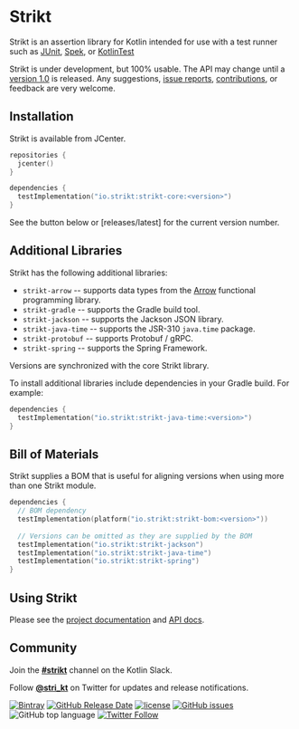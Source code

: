 # Strikt

Strikt is an assertion library for Kotlin intended for use with a test runner such as [JUnit](https://junit.org/junit5/), [Spek](http://spekframework.org/), or [KotlinTest](https://github.com/kotlintest/kotlintest)

Strikt is under development, but 100% usable.
The API may change until a [version 1.0](https://github.com/robfletcher/strikt/milestone/1) is released.
Any suggestions, [issue reports](https://github.com/robfletcher/strikt/issues), [contributions](https://github.com/robfletcher/strikt/pulls), or feedback are very welcome.

## Installation

Strikt is available from JCenter.

```kotlin
repositories { 
  jcenter() 
}

dependencies {
  testImplementation("io.strikt:strikt-core:<version>")
}
```

See the button below or [releases/latest] for the current version number.

## Additional Libraries

Strikt has the following additional libraries:

* `strikt-arrow` -- supports data types from the [Arrow](https://arrow-kt.io/) functional programming library.
* `strikt-gradle` -- supports the Gradle build tool.
* `strikt-jackson` -- supports the Jackson JSON library.
* `strikt-java-time` -- supports the JSR-310 `java.time` package.
* `strikt-protobuf` -- supports Protobuf / gRPC.
* `strikt-spring` -- supports the Spring Framework.

Versions are synchronized with the core Strikt library.

To install additional libraries include dependencies in your Gradle build.
For example:

```kotlin
dependencies {
  testImplementation("io.strikt:strikt-java-time:<version>")
}
```

## Bill of Materials

Strikt supplies a BOM that is useful for aligning versions when using more than one Strikt module.

```kotlin
dependencies {
  // BOM dependency
  testImplementation(platform("io.strikt:strikt-bom:<version>"))
  
  // Versions can be omitted as they are supplied by the BOM
  testImplementation("io.strikt:strikt-jackson")
  testImplementation("io.strikt:strikt-java-time")
  testImplementation("io.strikt:strikt-spring")
}
```

## Using Strikt

Please see the [project documentation](https://strikt.io/) and [API docs](https://strikt.io/api/strikt-core).

## Community

Join the [**#strikt**](https://kotlinlang.slack.com/messages/CAR7KJ96J) channel on the Kotlin Slack.

Follow [**@stri_kt**](https://twitter.com/stri_kt) on Twitter for updates and release notifications.
 
[![Bintray](https://img.shields.io/badge/dynamic/json.svg?label=latest%20release&url=https%3A%2F%2Fapi.bintray.com%2F%2Fpackages%2Frobfletcher%2Fmaven%2Fstrikt-core%2Fversions%2F_latest&query=name&colorB=0094cd&style=for-the-badge)](https://bintray.com/robfletcher/maven/strikt-core)
[![GitHub Release Date](https://img.shields.io/github/release-date/robfletcher/strikt.svg?style=for-the-badge)](https://github.com/robfletcher/strikt/)
[![license](https://img.shields.io/github/license/robfletcher/strikt.svg?style=for-the-badge&logo=Apache)](https://www.apache.org/licenses/LICENSE-2.0.html)
[![GitHub issues](https://img.shields.io/github/issues/robfletcher/strikt.svg?style=for-the-badge&logo=Github)](https://github.com/robfletcher/strikt/issues)
![GitHub top language](https://img.shields.io/github/languages/top/robfletcher/strikt.svg?style=for-the-badge&logo=Kotlin&logoColor=white)
[![Twitter Follow](https://img.shields.io/twitter/follow/stri_kt.svg?style=for-the-badge&label=Twitter&logo=Twitter&logoColor=white)](https://twitter.com/stri_kt)
